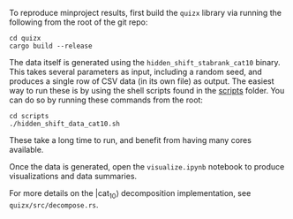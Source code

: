 To reproduce minproject results, first build the `quizx` library via running the following from the root of the git repo:

    cd quizx
    cargo build --release

The data itself is generated using the `hidden_shift_stabrank_cat10` binary. This takes several parameters as input, including a random seed, and produces a single row of CSV data (in its own file) as output. The easiest way to run these is by using the shell scripts found in the [scripts](scripts) folder. You can do so by running these commands from the root:

    cd scripts
    ./hidden_shift_data_cat10.sh
    
These take a long time to run, and benefit from having many cores available.

Once the data is generated, open the `visualize.ipynb` notebook to produce visualizations and data summaries.

For more details on the $\left|\text{cat}_{10}\right\rangle$ decomposition implementation, see `quizx/src/decompose.rs`.